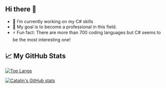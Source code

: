 ## Hi there 👋

- 🔭 I’m currently working on my C# skills
- 🌱 My goal is to become a professional in this field.
- ⚡ Fun fact: There are more than 700 coding languages but C# seems to be the most interesting one!

## &#x1f4c8; My GitHub Stats

[![Top Langs](https://github-readme-stats.vercel.app/api/top-langs/?username=<Latviets>&hide=java,html,css&theme=radical)](https://github.com/anuraghazra/github-readme-stats)

[![Catalin's GitHub stats](https://github-readme-stats.vercel.app/api?username=<Latviets>&theme=radical)](https://github.com/anuraghazra/github-readme-stats)
